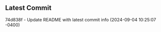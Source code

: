 
## Latest Commit
74d838f - Update README with latest commit info (2024-09-04 10:25:07 -0400) <Yunxi-Zhou>

